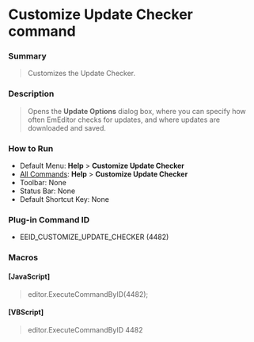 # Customize Update Checker command

### Summary

> Customizes the Update Checker.

### Description

> Opens the **Update Options** dialog box, where you can specify how often EmEditor checks for updates, and where updates are downloaded and saved.

### How to Run

- Default Menu: **Help** \> **Customize Update Checker**
- [All Commands](../tools/all_commands): **Help** >
**Customize Update Checker**
- Toolbar: None
- Status Bar: None
- Default Shortcut Key: None

### Plug-in Command ID

- EEID\_CUSTOMIZE\_UPDATE\_CHECKER (4482)

### Macros

#### \[JavaScript\]

> editor.ExecuteCommandByID(4482);

#### \[VBScript\]

> editor.ExecuteCommandByID 4482

